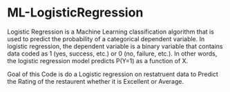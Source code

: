 # ML-LogisticRegression
Logistic Regression is a Machine Learning classification algorithm that is used to predict the probability of a 
categorical dependent variable. In logistic regression, the dependent variable is a binary variable that contains 
data coded as 1 (yes, success, etc.) or 0 (no, failure, etc.). In other words, the logistic regression 
model predicts P(Y=1) as a function of X.

Goal of this Code is do a Logistic regression on restatruent data  to Predict the Rating of the restaurent whether it is
Excellent or Average. 
